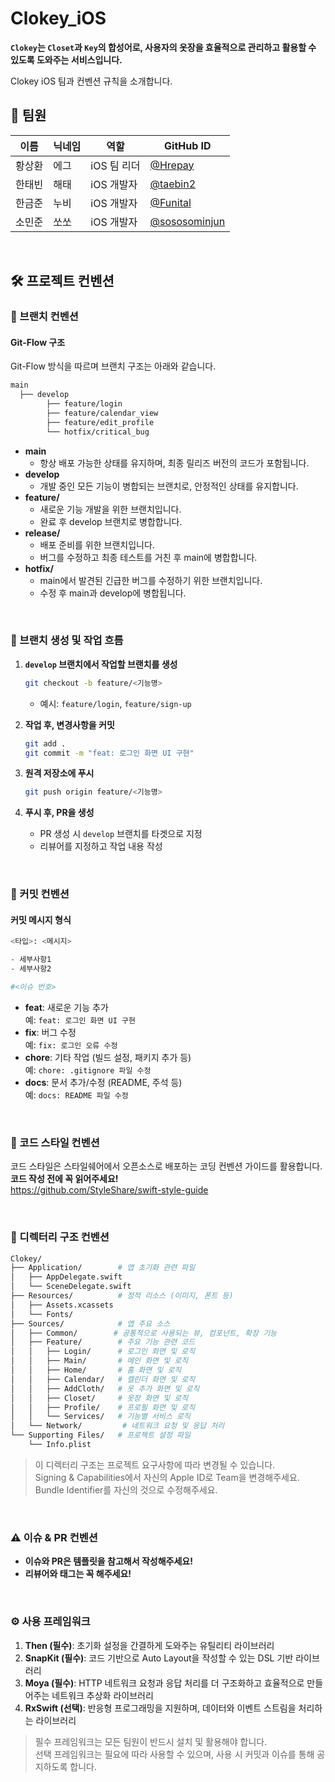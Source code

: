 # Clokey_iOS
**`Clokey`는 `Closet`과 `Key`의 합성어로, 사용자의 옷장을 효율적으로 관리하고 활용할 수 있도록 도와주는 서비스입니다.**

Clokey iOS 팀과 컨벤션 규칙을 소개합니다.


## 👥 팀원
| 이름   | 닉네임 | 역할              | GitHub ID           |
|--------|--------|-------------------|---------------------|
| 황상환 | 에그   | iOS 팀 리더       | [@Hrepay](https://github.com/Hrepay) |
| 한태빈 | 해태   | iOS 개발자        | [@taebin2](https://github.com/taebin2) |
| 한금준 | 누비   | iOS 개발자        | [@Funital](https://github.com/Funital) |
| 소민준 | 쏘쏘   | iOS 개발자        | [@sososominjun](https://github.com/sososominjun) |

<br>

## 🛠 프로젝트 컨벤션

### 🌿 브랜치 컨벤션
#### **Git-Flow 구조**
Git-Flow 방식을 따르며 브랜치 구조는 아래와 같습니다.
```zsh
main
  ├── develop
        ├── feature/login
        ├── feature/calendar_view
        ├── feature/edit_profile
        └── hotfix/critical_bug
```
-  **main** 
	- 항상 배포 가능한 상태를 유지하며, 최종 릴리즈 버전의 코드가 포함됩니다. 
-  **develop** 
	- 개발 중인 모든 기능이 병합되는 브랜치로, 안정적인 상태를 유지합니다. 
-  **feature/** 
	- 새로운 기능 개발을 위한 브랜치입니다.
	- 완료 후 develop 브랜치로 병합합니다. 
-  **release/** 
	- 배포 준비를 위한 브랜치입니다. 
	- 버그를 수정하고 최종 테스트를 거친 후 main에 병합합니다. 
- **hotfix/** 
	- main에서 발견된 긴급한 버그를 수정하기 위한 브랜치입니다. 
	- 수정 후 main과 develop에 병합됩니다.

<br>

### 🔧 브랜치 생성 및 작업 흐름
1. **`develop` 브랜치에서 작업할 브랜치를 생성**
	```zsh
	git checkout -b feature/<기능명>
	```
	- 예시: `feature/login`, `feature/sign-up`
	
2. **작업 후, 변경사항을 커밋**
	```zsh
	git add . 
	git commit -m "feat: 로그인 화면 UI 구현"
	```
3. **원격 저장소에 푸시**
	```zsh
	git push origin feature/<기능명>
	```
4. **푸시 후, PR을 생성**
	- PR 생성 시 `develop` 브랜치를 타겟으로 지정
	- 리뷰어를 지정하고 작업 내용 작성
<br>

### 💬 커밋 컨벤션

#### **커밋 메시지 형식**
```zsh
<타입>: <메시지>

- 세부사항1
- 세부사항2

#<이슈 번호>

```
-   **feat**: 새로운 기능 추가  
    예:  `feat: 로그인 화면 UI 구현`
-   **fix**: 버그 수정  
    예:  `fix: 로그인 오류 수정`
-   **chore**: 기타 작업 (빌드 설정, 패키지 추가 등)  
    예:  `chore: .gitignore 파일 수정`
- **docs**: 문서 추가/수정 (README, 주석 등)  
예: `docs: README 파일 수정`

<br>

### 🧹 코드 스타일 컨벤션
코드 스타일은 스타일쉐어에서 오픈소스로 배포하는 코딩 컨벤션 가이드를 활용합니다. <br> **코드 작성 전에 꼭 읽어주세요!** <br>
https://github.com/StyleShare/swift-style-guide

<br>

### 📂 디렉터리 구조 컨벤션
```zsh
Clokey/
├── Application/        # 앱 초기화 관련 파일
│   ├── AppDelegate.swift
│   └── SceneDelegate.swift
├── Resources/          # 정적 리소스 (이미지, 폰트 등)
│   ├── Assets.xcassets
│   └── Fonts/
├── Sources/            # 앱 주요 소스
│   ├── Common/        # 공통적으로 사용되는 뷰, 컴포넌트, 확장 기능
│   ├── Feature/        # 주요 기능 관련 코드
│   │   ├── Login/      # 로그인 화면 및 로직
│   │   ├── Main/       # 메인 화면 및 로직
│   │   ├── Home/       # 홈 화면 및 로직
│   │   ├── Calendar/   # 캘린더 화면 및 로직
│   │   ├── AddCloth/   # 옷 추가 화면 및 로직
│   │   ├── Closet/     # 옷장 화면 및 로직
│   │   ├── Profile/    # 프로필 화면 및 로직
│   │   └── Services/   # 기능별 서비스 로직
│   └── Network/         # 네트워크 요청 및 응답 처리
└── Supporting Files/   # 프로젝트 설정 파일
    └── Info.plist

```
> 이 디렉터리 구조는 프로젝트 요구사항에 따라 변경될 수 있습니다. <br>
> Signing & Capabilities에서 자신의 Apple ID로 Team을 변경해주세요. <br>
> Bundle Identifier를 자신의 것으로 수정해주세요. <br>

<br>

### ⚠️ 이슈 & PR 컨벤션
- **이슈와 PR은 템플릿을 참고해서 작성해주세요!**
- **리뷰어와 태그는 꼭 해주세요!**

<br>

### ⚙️ 사용 프레임워크
1. **Then (필수)**: 초기화 설정을 간결하게 도와주는 유틸리티 라이브러리
2. **SnapKit (필수)**: 코드 기반으로 Auto Layout을 작성할 수 있는 DSL 기반 라이브러리
3. **Moya (필수)**: HTTP 네트워크 요청과 응답 처리를 더 구조화하고 효율적으로 만들어주는 네트워크 추상화 라이브러리
4. **RxSwift (선택)**: 반응형 프로그래밍을 지원하며, 데이터와 이벤트 스트림을 처리하는 라이브러리
> 필수 프레임워크는 모든 팀원이 반드시 설치 및 활용해야 합니다. <br>
> 선택 프레임워크는 필요에 따라 사용할 수 있으며, 사용 시 커밋과 이슈를 통해 공지하도록 합니다.  <br>


